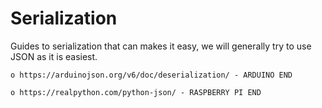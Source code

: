 # Serialization
 Guides to serialization that can makes it easy, we will generally try to use JSON as it is easiest.
 
	o https://arduinojson.org/v6/doc/deserialization/ - ARDUINO END
	
	o https://realpython.com/python-json/ - RASPBERRY PI END